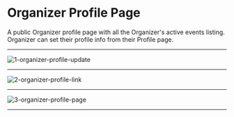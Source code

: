 # Organizer Profile Page

A public Organizer profile page with all the Organizer's active events listing. Organizer can set their profile info from their Profile page.

---

![1-organizer-profile-update](http://eventmie-pro-docs.test/images/fullyloaded/1-organizer-profile-update.png "1-organizer-profile-update")

---

![2-organizer-profile-link](http://eventmie-pro-docs.test/images/fullyloaded/2-organizer-profile-link.png "2-organizer-profile-link")

---

![3-organizer-profile-page](http://eventmie-pro-docs.test/images/fullyloaded/3-organizer-profile-page.png "3-organizer-profile-page")

---
